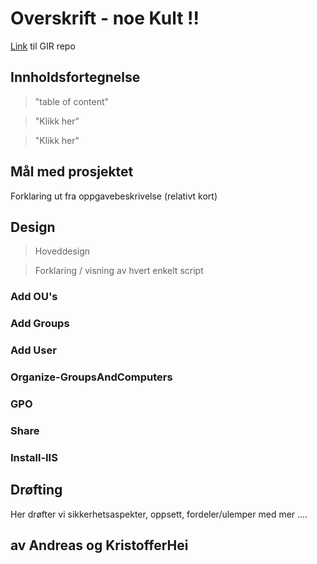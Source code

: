 # Overskrift - noe Kult !! 
[Link](https://gitlab.stud.idi.ntnu.no/andrefm/albegra-a2) til GIR repo

## Innholdsfortegnelse
>"table of content"

> "Klikk her"

>"Klikk her"


## Mål med prosjektet
Forklaring ut fra oppgavebeskrivelse (relativt kort)


## Design 
>Hoveddesign

>Forklaring / visning av hvert enkelt script
### Add OU's
### Add Groups 
### Add User
### Organize-GroupsAndComputers
### GPO
### Share
### Install-IIS


## Drøfting
Her drøfter vi sikkerhetsaspekter, oppsett, fordeler/ulemper med mer .... 



## av Andreas og KristofferHei
